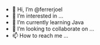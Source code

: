 - 👋 Hi, I’m @ferrerjoel
- 👀 I’m interested in ...
- 🌱 I’m currently learning Java
- 💞️ I’m looking to collaborate on ...
- 📫 How to reach me ...

<!---
ferrerjoel/ferrerjoel is a ✨ special ✨ repository because its `README.md` (this file) appears on your GitHub profile.
You can click the Preview link to take a look at your changes.
--->
